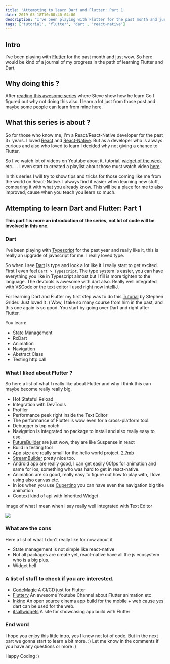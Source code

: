 ```yaml
---
title: 'Attempting to learn Dart and Flutter: Part 1'
date: 2019-03-18T10:00:40-04:00
description: "I've been playing with Flutter for the past month and just wow. So I would like to keep track of what I learn here about Flutter and Dart, maybe that can help other."
tags: ['tutorial', 'flutter', 'dart', 'react-native']
---
```


## Intro

I've been playing with [Flutter](https://flutter.dev/) for the past month and just wow. So here would be kind of a journal of my progress in the path of learning Flutter and Dart.

## Why doing this ?

After [reading this awesome series](https://dev.to/shindakun/attempting-to-learn-go---building-a-downloader-part-01-44gl) where Steve show how he learn Go I figured out why not doing this also. I learn a lot just from those post and maybe some people can learn from mine here.

## What this series is about ?

So for those who know me, I'm a React/React-Native developer for the past 3+ years. I loved [React](https://reactjs.org/) and [React-Native](https://facebook.github.io/react-native/). But as a developer who is always curious and also who loved to learn I decided why not giving a chance to Flutter.

So I've watch lot of videos on Youtube about it, tutorial, [widget of the week](https://www.youtube.com/playlist?list=PLOU2XLYxmsIL0pH0zWe_ZOHgGhZ7UasUE) etc... . I even start to created a playlist about those must watch video [here](https://www.youtube.com/playlist?list=PLzQWIQOqeUSMhUDr4ntMmtBHIdn4DaLqr).

In this series I will try to show tips and tricks for those coming like me from the world on React-Native. I always find it easier when learning new stuff, comparing it with what you already know. This will be a place for 
me to also improved, cause when you teach you learn so much. 

## Attempting to learn Dart and Flutter: Part 1

**This part 1 is more an introduction of the series, not lot of code will be involved in this one.** 

### Dart

I've been playing with [Typescript](https://www.typescriptlang.org/) for the past year and really like it, this is really an upgrade of javascript for me. I really loved type.

So when I see [Dart](https://www.dartlang.org/) is type and look a lot like it I really start to get excited. First I even feel `Dart > Typescript`. The type system is easier, you can have everything you like in Typescript almost but I fill is more tighten to the language.
The devtools is awesome with dart also. Really well integrated with [VSCode](https://code.visualstudio.com/) or the text editor I used right now [IntelliJ](https://www.jetbrains.com/idea/).

  
For learning Dart and Flutter my first step was to do this [Tutorial](https://www.udemy.com/dart-and-flutter-the-complete-developers-guide/) by Stephen Grider. Just loved it :) Wow, I take so many course from him in the past, and this one again is so good.
You start by going over Dart and right after Flutter. 

You learn: 

- State Management
- RxDart
- Animation
- Navigation
- Abstract Class
- Testing http call

### What I liked about Flutter ?

So here a list of what I really like about Flutter and why I think this can maybe become really really big.

- Hot Stateful Reload
- Integration with DevTools
- Profiler
- Performance peek right inside the Text Editor
- The performance of Flutter is wow even for a cross-platform tool.
- Debugger is top notch
- Navigation is integrated no package to install and also really easy to use.
- [FutureBuilder](https://youtu.be/ek8ZPdWj4Qo) are just wow, they are like Suspense in react
- Build in testing tool
- App size are really small for the hello world project. [2.7mb](https://flutter.dev/docs/resources/faq#how-big-is-the-flutter-engine)
- [StreamBuilder](https://youtu.be/MkKEWHfy99Y) pretty nice too.
- Android app are really good, I can get easily 60fps for animation and same for ios, something who was hard to get in react-native. 
- Animation are so good, really easy to figure out how to play with, I love using also canvas etc.
- In ios when you use [Cupertino](https://flutter.dev/docs/development/ui/widgets/cupertino) you can have even the navigation big title animation
- Context kind of api with Inherited Widget

Image of what I mean when I say really well integrated with Text Editor

<img src="/images/1.png">

### What are the cons

Here a list of what I don't really like for now about it

- State management is not simple like react-native
- Not all packages are create yet, react-native have all the js ecosystem who is a big plus.
- Widget hell

### A list of stuff to check if you are interested.

- [CodeMagic](https://codemagic.io/) A CI/CD just for Flutter 
- [Fluttery](https://www.youtube.com/channel/UCtWyVkPpb8An90SNDTNF0Pg) An awesome Youtube Channel about Flutter animation etc 
- [Inkino](https://github.com/roughike/inKino) An open source cinema app build for the mobile + web cause yes dart can be used for the web.
- [itsallwidgets](https://itsallwidgets.com/) A site for showcasing app build with Flutter

### End word

I hope you enjoy this little intro, yes I know not lot of code. But in the next part we gonna start to learn a bit more. :) Let me know in the comments if you have any questions or more :)

Happy Coding :)
